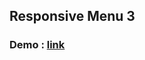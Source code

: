 ## Responsive Menu 3

### Demo : [link](https://sm8uti.github.io/Ui_Compnents/Responsive%20Menu/Menu-3/)
